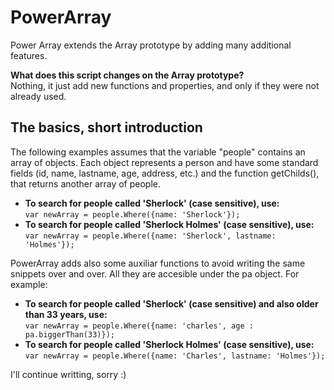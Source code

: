 # PowerArray
Power Array extends the Array prototype by adding many additional features.

<b>What does this script changes on the Array prototype?</b><br>
Nothing, it just add new functions and properties, and only if they were not already used.

<h2>The basics, short introduction</h2>
The following examples assumes that the variable "people" contains an array of objects. Each object represents a person and have some standard fields (id, name, lastname, age, address, etc.) and the function getChilds(), that returns another array of people.
<ul>
      <li><b>To search for people called 'Sherlock' (case sensitive), use:</b><br>
            <code>var newArray = people.Where({name: 'Sherlock'});</code>
      </li>
      <li><b>To search for people called 'Sherlock Holmes' (case sensitive), use:</b><br>
            <code>var newArray = people.Where({name: 'Sherlock', lastname: 'Holmes'});</code> 
      </li>
</ul>
PowerArray adds also some auxiliar functions to avoid writing the same snippets over and over. All they are accesible under the pa object. For example:
<ul>
      <li><b>To search for people called 'Sherlock' (case sensitive) and also older than 33 years, use:</b><br>
            <code>var newArray = people.Where({name: 'charles', age : pa.biggerThan(33)});</code>
      </li>
      <li><b>To search for people called 'Sherlock Holmes' (case sensitive), use:</b><br>
            <code>var newArray = people.Where({name: 'Charles', lastname: 'Holmes'});</code>
      </li>
</ul>


I'll continue writting, sorry :)
